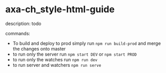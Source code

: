 # axa-ch_style-html-guide
description: todo


commands:

* To build and deploy to prod simply run `npm run build-prod` and merge the changes onto master
* to run only the server run `npm start DEV` or `npm start PROD`
* to run only the watches run `npm run dev`
* to run server and watchers `npm run serve`
